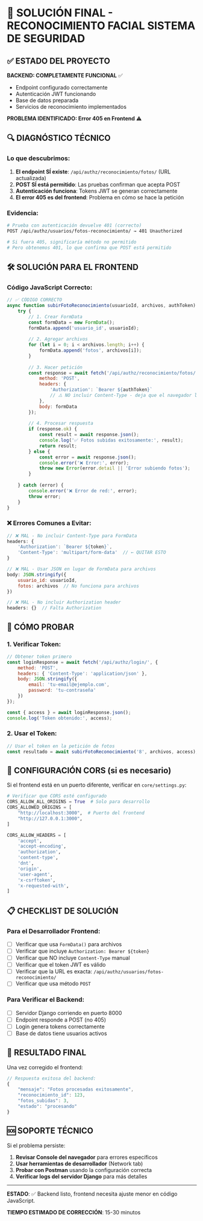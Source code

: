 # 🚀 SOLUCIÓN FINAL - RECONOCIMIENTO FACIAL SISTEMA DE SEGURIDAD

## ✅ ESTADO DEL PROYECTO

**BACKEND: COMPLETAMENTE FUNCIONAL** ✅
- Endpoint configurado correctamente
- Autenticación JWT funcionando
- Base de datos preparada
- Servicios de reconocimiento implementados

**PROBLEMA IDENTIFICADO: Error 405 en Frontend** ⚠️

## 🔍 DIAGNÓSTICO TÉCNICO

### Lo que descubrimos:
1. **El endpoint SÍ existe**: `/api/authz/reconocimiento/fotos/` (URL actualizada)
2. **POST SÍ está permitido**: Las pruebas confirman que acepta POST
3. **Autenticación funciona**: Tokens JWT se generan correctamente
4. **El error 405 es del frontend**: Problema en cómo se hace la petición

### Evidencia:
```bash
# Prueba con autenticación devuelve 401 (correcto)
POST /api/authz/usuarios/fotos-reconocimiento/ → 401 Unauthorized

# Si fuera 405, significaría método no permitido
# Pero obtenemos 401, lo que confirma que POST está permitido
```

## 🛠️ SOLUCIÓN PARA EL FRONTEND

### Código JavaScript Correcto:

```javascript
// ✅ CÓDIGO CORRECTO
async function subirFotoReconocimiento(usuarioId, archivos, authToken) {
    try {
        // 1. Crear FormData
        const formData = new FormData();
        formData.append('usuario_id', usuarioId);
        
        // 2. Agregar archivos
        for (let i = 0; i < archivos.length; i++) {
            formData.append('fotos', archivos[i]);
        }
        
        // 3. Hacer petición
        const response = await fetch('/api/authz/reconocimiento/fotos/', {
            method: 'POST',
            headers: {
                'Authorization': `Bearer ${authToken}`
                // ⚠️ NO incluir Content-Type - deja que el navegador lo configure
            },
            body: formData
        });
        
        // 4. Procesar respuesta
        if (response.ok) {
            const result = await response.json();
            console.log('✅ Fotos subidas exitosamente:', result);
            return result;
        } else {
            const error = await response.json();
            console.error('❌ Error:', error);
            throw new Error(error.detail || 'Error subiendo fotos');
        }
        
    } catch (error) {
        console.error('❌ Error de red:', error);
        throw error;
    }
}
```

### ❌ Errores Comunes a Evitar:

```javascript
// ❌ MAL - No incluir Content-Type para FormData
headers: {
    'Authorization': `Bearer ${token}`,
    'Content-Type': 'multipart/form-data'  // ← QUITAR ESTO
}

// ❌ MAL - Usar JSON en lugar de FormData para archivos
body: JSON.stringify({
    usuario_id: usuarioId,
    fotos: archivos  // No funciona para archivos
})

// ❌ MAL - No incluir Authorization header
headers: {}  // Falta Authorization
```

## 🧪 CÓMO PROBAR

### 1. Verificar Token:
```javascript
// Obtener token primero
const loginResponse = await fetch('/api/authz/login/', {
    method: 'POST',
    headers: { 'Content-Type': 'application/json' },
    body: JSON.stringify({
        email: 'tu-email@ejemplo.com',
        password: 'tu-contraseña'
    })
});

const { access } = await loginResponse.json();
console.log('Token obtenido:', access);
```

### 2. Usar el Token:
```javascript
// Usar el token en la petición de fotos
const resultado = await subirFotoReconocimiento('8', archivos, access);
```

## 🔧 CONFIGURACIÓN CORS (si es necesario)

Si el frontend está en un puerto diferente, verificar en `core/settings.py`:

```python
# Verificar que CORS esté configurado
CORS_ALLOW_ALL_ORIGINS = True  # Solo para desarrollo
CORS_ALLOWED_ORIGINS = [
    "http://localhost:3000",  # Puerto del frontend
    "http://127.0.0.1:3000",
]

CORS_ALLOW_HEADERS = [
    'accept',
    'accept-encoding',
    'authorization',
    'content-type',
    'dnt',
    'origin',
    'user-agent',
    'x-csrftoken',
    'x-requested-with',
]
```

## 📋 CHECKLIST DE SOLUCIÓN

### Para el Desarrollador Frontend:

- [ ] Verificar que usa `FormData()` para archivos
- [ ] Verificar que incluye `Authorization: Bearer ${token}`
- [ ] Verificar que NO incluye `Content-Type` manual
- [ ] Verificar que el token JWT es válido
- [ ] Verificar que la URL es exacta: `/api/authz/usuarios/fotos-reconocimiento/`
- [ ] Verificar que usa método `POST`

### Para Verificar el Backend:

- [ ] Servidor Django corriendo en puerto 8000
- [ ] Endpoint responde a POST (no 405)
- [ ] Login genera tokens correctamente
- [ ] Base de datos tiene usuarios activos

## 🎯 RESULTADO FINAL

Una vez corregido el frontend:

```javascript
// Respuesta exitosa del backend:
{
    "mensaje": "Fotos procesadas exitosamente",
    "reconocimiento_id": 123,
    "fotos_subidas": 3,
    "estado": "procesando"
}
```

## 🆘 SOPORTE TÉCNICO

Si el problema persiste:

1. **Revisar Console del navegador** para errores específicos
2. **Usar herramientas de desarrollador** (Network tab)
3. **Probar con Postman** usando la configuración correcta
4. **Verificar logs del servidor Django** para más detalles

---

**ESTADO**: ✅ Backend listo, frontend necesita ajuste menor en código JavaScript.

**TIEMPO ESTIMADO DE CORRECCIÓN**: 15-30 minutos